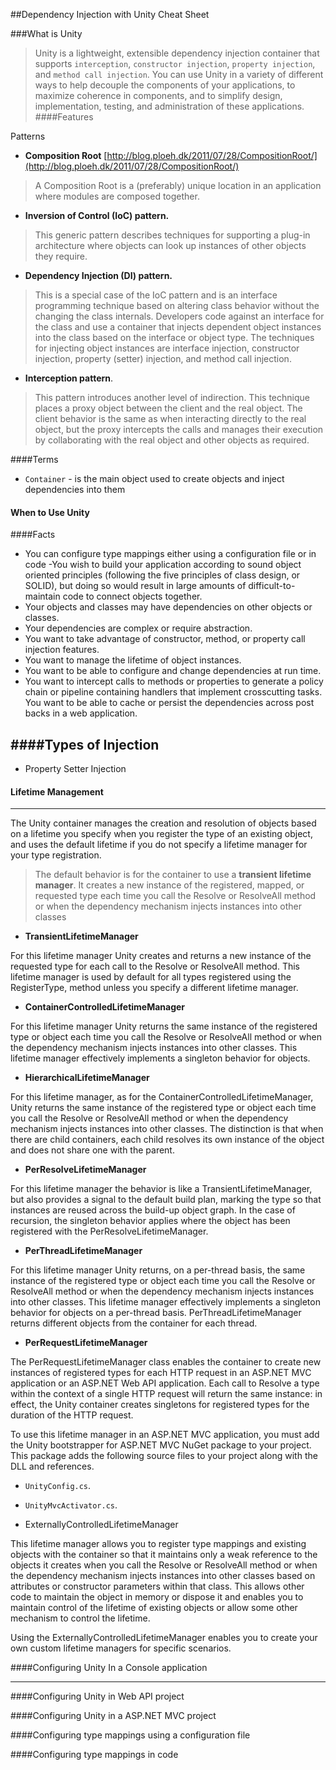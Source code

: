 ##Dependency Injection with Unity Cheat Sheet

###What is Unity
>Unity is a lightweight, extensible dependency injection container that supports `interception`, `constructor injection`, `property injection`, and `method call injection`. You can use Unity in a variety of different ways to help decouple the components of your applications, to maximize coherence in components, and to simplify design, implementation, testing, and administration of these applications.
####Features


Patterns

- **Composition Root** [http://blog.ploeh.dk/2011/07/28/CompositionRoot/](http://blog.ploeh.dk/2011/07/28/CompositionRoot/)
>A Composition Root is a (preferably) unique location in an application where modules are composed together.


- **Inversion of Control (IoC) pattern.**
> This generic pattern describes techniques for supporting a plug-in architecture where objects can look up instances of other objects they require.
> 

- **Dependency Injection (DI) pattern.**

>This is a special case of the IoC pattern and is an interface programming technique based on altering class behavior without the changing the class internals. Developers code against an interface for the class and use a container that injects dependent object instances into the class based on the interface or object type. The techniques for injecting object instances are interface injection, constructor injection, property (setter) injection, and method call injection.

- **Interception pattern**. 

> This pattern introduces another level of indirection. This technique places a proxy object between the client and the real object. The client behavior is the same as when interacting directly to the real object, but the proxy intercepts the calls and manages their execution by collaborating with the real object and other objects as required.



####Terms

- `Container` - is the main object used to create objects and inject dependencies into them


#### When to Use Unity



####Facts
- You can configure type mappings either using a configuration file or in code
 -You wish to build your application according to sound object oriented principles (following the five principles of class design, or SOLID), but doing so would result in large amounts of difficult-to-maintain code to connect objects together.
- Your objects and classes may have dependencies on other objects or classes.
- Your dependencies are complex or require abstraction.
- You want to take advantage of constructor, method, or property call injection features.
- You want to manage the lifetime of object instances.
- You want to be able to configure and change dependencies at run time.
- You want to intercept calls to methods or properties to generate a policy chain or pipeline containing handlers that implement crosscutting tasks.
You want to be able to cache or persist the dependencies across post backs in a web application.

####Types of Injection
---
- Property Setter Injection

#### Lifetime Management

----------
The Unity container manages the creation and resolution of objects based on a lifetime you specify when you register the type of an existing object, and uses the default lifetime if you do not specify a lifetime manager for your type registration.
>The default behavior is for the container to use a **transient lifetime manager**. It creates a new instance of the registered, mapped, or requested type each time you call the Resolve or ResolveAll method or when the dependency mechanism injects instances into other classes

- **TransientLifetimeManager**

For this lifetime manager Unity creates and returns a new instance of the requested type for each call to the Resolve or ResolveAll method. This lifetime manager is used by default for all types registered using the RegisterType, method unless you specify a different lifetime manager.

- **ContainerControlledLifetimeManager** 

For this lifetime manager Unity returns the same instance of the registered type or object each time you call the Resolve or ResolveAll method or when the dependency mechanism injects instances into other classes. This lifetime manager effectively implements a singleton behavior for objects.

- **HierarchicalLifetimeManager**

For this lifetime manager, as for the ContainerControlledLifetimeManager, Unity returns the same instance of the registered type or object each time you call the Resolve or ResolveAll method or when the dependency mechanism injects instances into other classes. The distinction is that when there are child containers, each child resolves its own instance of the object and does not share one with the parent. 

- **PerResolveLifetimeManager**

For this lifetime manager the behavior is like a TransientLifetimeManager, but also provides a signal to the default build plan, marking the type so that instances are reused across the build-up object graph. In the case of recursion, the singleton behavior applies where the object has been registered with the PerResolveLifetimeManager.


- **PerThreadLifetimeManager**

For this lifetime manager Unity returns, on a per-thread basis, the same instance of the registered type or object each time you call the Resolve or ResolveAll method or when the dependency mechanism injects instances into other classes. This lifetime manager effectively implements a singleton behavior for objects on a per-thread basis. PerThreadLifetimeManager returns different objects from the container for each thread.

- **PerRequestLifetimeManager**

The PerRequestLifetimeManager class enables the container to create new instances of registered types for each HTTP request in an ASP.NET MVC application or an ASP.NET Web API application. Each call to Resolve a type within the context of a single HTTP request will return the same instance: in effect, the Unity container creates singletons for registered types for the duration of the HTTP request.

To use this lifetime manager in an ASP.NET MVC application, you must add the Unity bootstrapper for ASP.NET MVC NuGet package to your project. This package adds the following source files to your project along with the DLL and references.

- `UnityConfig.cs`. 

- `UnityMvcActivator.cs`. 

- ExternallyControlledLifetimeManager

This lifetime manager allows you to register type mappings and existing objects with the container so that it maintains only a weak reference to the objects it creates when you call the Resolve or ResolveAll method or when the dependency mechanism injects instances into other classes based on attributes or constructor parameters within that class. This allows other code to maintain the object in memory or dispose it and enables you to maintain control of the lifetime of existing objects or allow some other mechanism to control the lifetime.

 Using the ExternallyControlledLifetimeManager enables you to create your own custom lifetime managers for specific scenarios.


####Configuring Unity In a Console application

----------



####Configuring Unity in Web API project


####Configuring Unity in a ASP.NET MVC project

####Configuring type mappings using a configuration file

####Configuring type mappings in code 